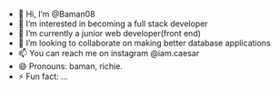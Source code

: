 - 👋 Hi, I’m @Baman08
- 👀 I’m interested in becoming a full stack developer
- 🌱 I’m currently a junior web developer(front end)
- 💞️ I’m looking to collaborate on making better database applications 
- 📫 You can reach me on instagram @iam.caesar
- 😄 Pronouns: baman, richie.
- ⚡ Fun fact: ...

<!---
Baman08/Baman08 is a ✨ special ✨ repository because its `README.md` (this file) appears on your GitHub profile.
You can click the Preview link to take a look at your changes.
--->
